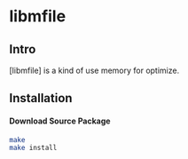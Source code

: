 libmfile
=======

Intro
-----

[libmfile] is a kind of use memory for optimize.


Installation
------------

#### Download Source Package

```bash
make
make install
```


